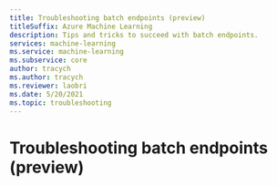 ```yaml
---
title: Troubleshooting batch endpoints (preview)
titleSuffix: Azure Machine Learning
description: Tips and tricks to succeed with batch endpoints.
services: machine-learning
ms.service: machine-learning
ms.subservice: core
author: tracych
ms.author: tracych
ms.reviewer: laobri
ms.date: 5/20/2021
ms.topic: troubleshooting
---
```


# Troubleshooting batch endpoints (preview)

